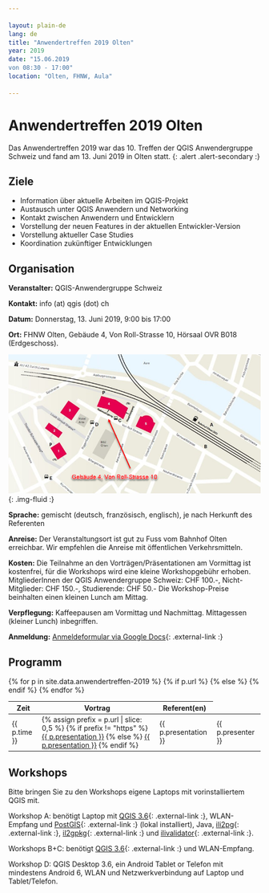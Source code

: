 ```yaml
---

layout: plain-de
lang: de
title: "Anwendertreffen 2019 Olten"
year: 2019
date: "15.06.2019
von 08:30 - 17:00"
location: "Olten, FHNW, Aula"

---
```


# Anwendertreffen 2019 Olten

Das Anwendertreffen 2019 war das 10. Treffen der QGIS Anwendergruppe Schweiz und fand am 13. Juni 2019 in Olten statt.
{: .alert .alert-secondary :}

## Ziele

* Information über aktuelle Arbeiten im QGIS-Projekt
* Austausch unter QGIS Anwendern und Networking
* Kontakt zwischen Anwendern und Entwicklern
* Vorstellung der neuen Features in der aktuellen Entwickler-Version
* Vorstellung aktueller Case Studies
* Koordination zukünftiger Entwicklungen

## Organisation

**Veranstalter:** QGIS-Anwendergruppe Schweiz

**Kontakt:** info (at) qgis (dot) ch

**Datum:** Donnerstag, 13. Juni 2019, 9:00 bis 17:00

**Ort:** FHNW Olten, Gebäude 4, Von Roll-Strasse 10, Hörsaal OVR B018 (Erdgeschoss).

![Lageplan FHNW Olten](/assets/img/lageplan_qgis_anwendertag_2023_olten.png){: .img-fluid :}

**Sprache:** gemischt (deutsch, französisch, englisch), je nach Herkunft des Referenten

**Anreise:** Der Veranstaltungsort ist gut zu Fuss vom Bahnhof Olten erreichbar. Wir empfehlen die Anreise mit öffentlichen Verkehrsmitteln.

**Kosten:** Die Teilnahme an den Vorträgen/Präsentationen am Vormittag ist kostenfrei, für die Workshops wird eine kleine Workshopgebühr erhoben. MitgliederInnen der QGIS Anwendergruppe Schweiz: CHF 100.-, Nicht-Mitglieder: CHF 150.-, Studierende: CHF 50.- Die Workshop-Preise beinhalten einen kleinen Lunch am Mittag.

**Verpflegung:** Kaffeepausen am Vormittag und Nachmittag. Mittagessen (kleiner Lunch) inbegriffen.

**Anmeldung:**  [Anmeldeformular via Google Docs](https://docs.google.com/forms/d/e/1FAIpQLSfM0NLQe7hcJq_Lrpy0ry8rbtRoM2_FZDzRKZ2Dc0xyEyp5HQ/viewform?usp=sf_link){: .external-link :}

## Programm

<table class="table table-striped">
  <thead>
    <tr>
      <th scope="col">Zeit</th>
      <th scope="col">Vortrag</th>
      <th scope="col">Referent(en)</th>
    </tr>
  </thead>
  <tbody>
{% for p in site.data.anwendertreffen-2019 %}
    <tr>
      <td>{{ p.time }}</td>
      {% if p.url %}
      <td>
        {% assign prefix = p.url | slice: 0,5 %}
        {% if prefix != "https" %}
        <a href="{% link {{ p.url }} %}">{{ p.presentation }}</a>
        {% else %}
        <a href="{{ p.url }}" class="external-link">{{ p.presentation }}</a>
        {% endif %}
      </td>
      {% else %}
      <td>{{ p.presentation }}</td>
      {% endif %}
      <td>{{ p.presenter }}</td>
    </tr> 
{% endfor %}
  </tbody>
</table>

## Workshops

Bitte bringen Sie zu den Workshops eigene Laptops mit vorinstalliertem QGIS mit.

Workshop A: benötigt Laptop mit [QGIS 3.6](https://qgis.org/en/site/forusers/download.html){: .external-link :}, WLAN-Empfang und [PostGIS](https://www.enterprisedb.com/downloads/postgres-postgresql-downloads){: .external-link :} (lokal installiert), Java, [ili2pg](http://www.eisenhutinformatik.ch/interlis/ili2pg/){: .external-link :}, [il2gpkg](http://www.eisenhutinformatik.ch/interlis/ili2gpkg/){: .external-link :} und [ilivalidator](https://github.com/claeis/ilivalidator/releases){: .external-link :}.

Workshops B+C: benötigt [QGIS 3.6](https://qgis.org/en/site/forusers/download.html){: .external-link :} und WLAN-Empfang. 

Workshop D: QGIS Desktop 3.6, ein Android Tablet or Telefon mit mindestens Android 6, WLAN und Netzwerkverbindung auf Laptop und Tablet/Telefon.
